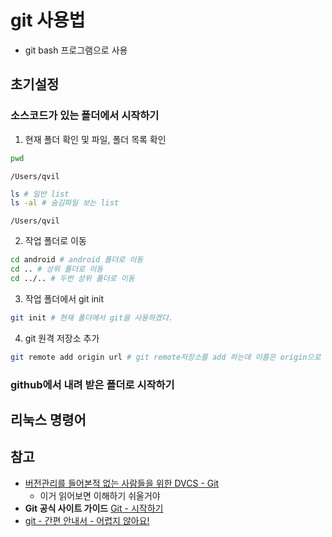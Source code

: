 # git 사용법

* git bash 프로그램으로 사용

## 초기설정

### 소스코드가 있는 폴더에서 시작하기

1. 현재 폴더 확인 및 파일, 폴더 목록 확인
```sh
pwd
```
```
/Users/qvil
```
```sh
ls # 일반 list
ls -al # 숨김파일 보는 list
```
```
/Users/qvil
```

2. 작업 폴더로 이동
```sh
cd android # android 폴더로 이동
cd .. # 상위 폴더로 이동
cd ../.. # 두번 상위 폴더로 이동
```

3. 작업 폴더에서 git init
```sh
git init # 현재 폴더에서 git을 사용하겠다.
```

4. git 원격 저장소 추가
```sh
git remote add origin url # git remote저장소를 add 하는데 이름은 origin으로 사용할 것이고 원격저장소 주소는 url 자리에 넣는다
```

### github에서 내려 받은 폴더로 시작하기

## 리눅스 명령어

## 참고
* [버전관리를 들어본적 없는 사람들을 위한 DVCS - Git](https://www.slideshare.net/ibare/dvcs-git)
    * 이거 읽어보면 이해하기 쉬울거야
* **Git 공식 사이트 가이드** [Git - 시작하기](https://git-scm.com/book/ko/v1/%EC%8B%9C%EC%9E%91%ED%95%98%EA%B8%B0)
* [git - 간편 안내서 - 어렵지 않아요!](https://rogerdudler.github.io/git-guide/index.ko.html)